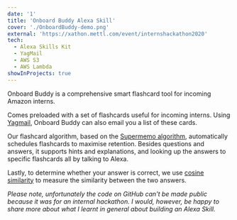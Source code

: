 ```yaml
---
date: '1'
title: 'Onboard Buddy Alexa Skill'
cover: './OnboardBuddy-demo.png'
external: 'https://xathon.mettl.com/event/internshackathon2020'
tech:
  - Alexa Skills Kit
  - YagMail
  - AWS S3
  - AWS Lambda
showInProjects: true
---
```


Onboard Buddy is a comprehensive smart flashcard tool for incoming Amazon interns.

Comes preloaded with a set of flashcards useful for incoming interns. Using [Yagmail](https://pypi.org/project/yagmail/), Onboard Buddy can also email you a list of these cards.

Our flashcard algorithm, based on the [Supermemo algorithm](https://www.supermemo.com/en), automatically schedules flashcards to maximise retention. Besides questions and answers, it supports hints and explanations, and looking up the answers to specific flashcards all by talking to Alexa.

Lastly, to determine whether your answer is correct, we use [cosine similarity](https://en.wikipedia.org/wiki/Cosine_similarity) to measure the similarity between the two answers.

_Please note, unfortunately the code on GitHub can't be made public because it was for an internal hackathon. I would, however, be happy to share more about what I learnt in general about building an Alexa Skill._

